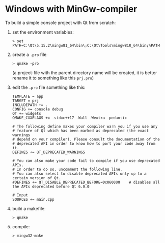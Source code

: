 # Windows with MinGw-compiler
To build a simple console project with Qt from scratch:

1. set the environment variables:  
    ```
    > set PATH=C:\Qt\5.15.2\mingw81_64\bin\;C:\Qt\Tools\mingw810_64\bin;%PATH%
    ```

2. create a `.pro` file:  
    ```
    > qmake -pro
    ```  
    (a project-file with the parent directory name will be created,
    it is better rename it to something like this `prj.pro`)
    
3. edit the `.pro` file something like this:  
   ```
   TEMPLATE = app
   TARGET = prj
   INCLUDEPATH += .
   CONFIG += console debug
   QT += widgets
   QMAKE_CXXFLAGS += -std=c++17 -Wall -Wextra -pedantic

   # The following define makes your compiler warn you if you use any
   # feature of Qt which has been marked as deprecated (the exact warnings
   # depend on your compiler). Please consult the documentation of the
   # deprecated API in order to know how to port your code away from it.
   DEFINES += QT_DEPRECATED_WARNINGS

   # You can also make your code fail to compile if you use deprecated APIs.
   # In order to do so, uncomment the following line.
   # You can also select to disable deprecated APIs only up to a certain version of Qt.
   #DEFINES += QT_DISABLE_DEPRECATED_BEFORE=0x060000    # disables all the APIs deprecated before Qt 6.0.0

   # Input
   SOURCES += main.cpp
   ```

4. build a makefile:
   ```
   > qmake
   ```
   
5. compile:
   ```
   > mingw32-make
   ```
